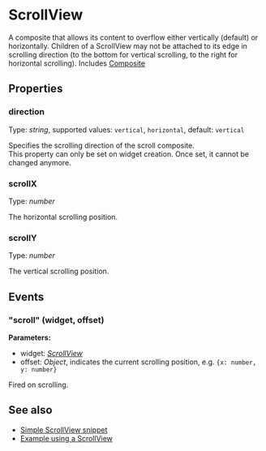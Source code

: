 ---
---
# ScrollView

A composite that allows its content to overflow either vertically (default) or horizontally. Children of a ScrollView may not be attached to its edge in scrolling direction (to the bottom for vertical scrolling, to the right for horizontal scrolling).
Includes [Composite](Composite.md)

## Properties

### direction
Type: *string*, supported values: `vertical`, `horizontal`, default: `vertical`

Specifies the scrolling direction of the scroll composite.<br/>This property can only be set on widget creation. Once set, it cannot be changed anymore.
### scrollX

Type: *number*

The horizontal scrolling position.
### scrollY

Type: *number*

The vertical scrolling position.

## Events

### "scroll" (widget, offset)

**Parameters:**

- widget: *[ScrollView](ScrollView.md)*
- offset: *Object*, indicates the current scrolling position, e.g. `{x: number, y: number}`

Fired on scrolling.


## See also

- [Simple ScrollView snippet](https://github.com/eclipsesource/tabris-js/blob/v1.7.0/snippets/scrollview/scrollview.js)
- [Example using a ScrollView](https://github.com/eclipsesource/tabris-js/blob/v1.7.0/examples/parallax/parallax.js)
